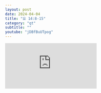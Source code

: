 ```yaml
---
layout: post
date: 2024-04-04
title: "요 14:8-15"
category: "qt"
subtitle: ""
youtube: "jDBfBuUTpog"
---
```


<div class="youtube margin-large">
    <iframe src="https://www.youtube.com/embed/jDBfBuUTpog" title="YouTube video player" frameborder="0" allow="accelerometer; autoplay; clipboard-write; encrypted-media; gyroscope; picture-in-picture; web-share" allowfullscreen></iframe>
</div>

